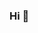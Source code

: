 ### Hi  👋

<!--
**yaojinhui1993/yaojinhui1993** is a ✨ _special_ ✨ repository because its `README.md` (this file) appears on your GitHub profile.



- 🌱 I’m currently learning CS.



![](https://github.com/yaojinhui1993/github-stats/blob/master/generated/overview.svg)
![](https://github.com/yaojinhui1993/github-stats/blob/master/generated/languages.svg)
